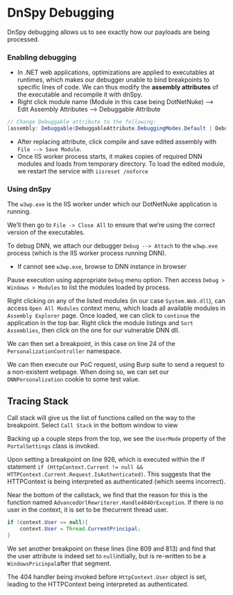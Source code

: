 # DnSpy Debugging

DnSpy debugging allows us to see exactly how our payloads are being processed.

### Enabling debugging

- In .NET web applications, optimizations are applied to executables at runtimes, which makes our debugger unable to bind breakpoints to specific lines of code. We can thus modify the **assembly attributes** of the executable and recompile it with dnSpy.
- Right click module name (Module in this case being DotNetNuke) —> Edit Assembly Attributes —> Debuggable Attribute

```java
// Change Debuggable attribute to the following: 
[assembly: Debuggable(DebuggableAttribute.DebuggingModes.Default | DebuggableAttribute.DebuggingModes.DisableOptimizations | DebuggableAttribute.DebuggingModes.IgnoreSymbolStoreSequencePoints | DebuggableAttribute.DebuggingModes.EnableEditAndContinue)]
```

- After replacing attribute, click compile and save edited assembly with `File --> Save Module`.
- Once IIS worker process starts, it makes copies of required DNN modules and loads from temporary directory. To load the edited module, we restart the service with `iisreset /noforce`

### Using dnSpy

The `w3wp.exe` is the IIS worker under which our DotNetNuke application is running. 

We’ll then go to `File -> Close All` to ensure that we’re using the correct version of the executables. 

To debug DNN, we attach our debugger `Debug --> Attach`  to the `w3wp.exe` process (which is the IIS worker process running DNN). 

- If cannot see `w3wp.exe`, browse to DNN instance in browser

Pause execution using appropriate `Debug` menu option. Then access `Debug > Windows > Modules` to list the modules loaded by process. 

Right clicking on any of the listed modules (in our case `System.Web.dll`), can access `Open All Modules` context menu, which loads all available modules in `Assembly Explorer` page. Once loaded, we can click to `continue` the application in the top bar. Right click the module listings and `Sort Assemblies`, then click on the one for our vulnerable DNN dll. 

We can then set a breakpoint, in this case on line 24 of the `PersonalizationController` namespace. 

We can then execute our PoC request, using Burp suite to send a request to a non-existent webpage. When doing so, we can set our `DNNPersonalization` cookie to some test value. 

## Tracing Stack

Call stack will give us the list of functions called on the way to the breakpoint. Select `Call Stack` in the bottom window to view

Backing up a couple steps from the top, we see the `UserMode` property of the `PortalSettings` class is invoked. 

Upon setting a breakpoint on line 926, which is executed within the if statement `if (HttpContext.Current != null && HTTPContext.Current.Request.IsAuthenticated)`. This suggests that the HTTPContext is being interpreted as authenticated (which seems incorrect). 

Near the bottom of the callstack, we find that the reason for this is the function named `AdvancedUrlRewriterer.Handle404OrException`. If there is no user in the context, it is set to be thecurrent thread user. 

```java
if (context.User == null){
	context.User = Thread.CurrentPrincipal;
}
```

We set another breakpoint on these lines (line 809 and 813) and find that the user attribute is indeed set to `null`initially, but is re-written to be a `WindowsPricinpal`after that segment. 

The 404 handler being invoked before `HttpContext.User` object is set, leading to the HTTPContext being interpreted as authenticated.